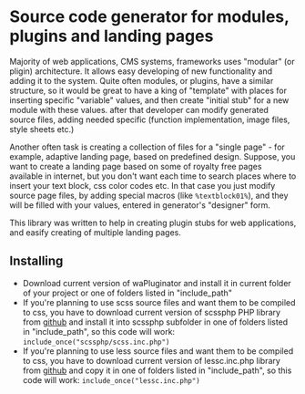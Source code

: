 # Source code generator for modules, plugins and landing pages
Majority of web applications, CMS systems, frameworks uses "modular" (or pligin) architecture. 
It allows easy developing of new functionality and adding it to the system.
Quite often modules, or plugins, have a similar structure, so it would be great to have a king of "template" with places for inserting specific "variable" values, 
and then create "initial stub" for a new module with these values. after that developer can modify generated source files, adding needed specific
(function implementation, image files, style sheets etc.)

Another often task is creating a collection of files for a "single page" - for example, adaptive landing page, based on predefined design.
Suppose, you want to create a landing page based on some of royalty free pages available in internet, but you don't want each time to search
places where to insert your text block, css color codes etc. 
In that case you just modify source page files, by adding special macros (like `%textblock01%`),
and they will be filled with your values, entered in generator's "designer" form.

This library was written to help in creating plugin stubs for web applications, and easify creating of multiple landing pages.

## Installing
* Download current version of waPluginator and install it in current folder of your project or one of folders listed in "include_path"
* If you're planning to use scss source files and want them to be compiled to css, you have to download current version of scssphp PHP library from [github](https://github.com/leafo/scssphp) and install it into scssphp subfolder in one of folders listed in "include_path", so this code will work: `include_once("scssphp/scss.inc.php")`
* If you're planning to use less source files and want them to be compiled to css, you have to download current version of lessc.inc.php library from [github](https://github.com/leafo/lessphp) and copy it in one of folders listed in "include_path", so this code will work: `include_once("lessc.inc.php")`

